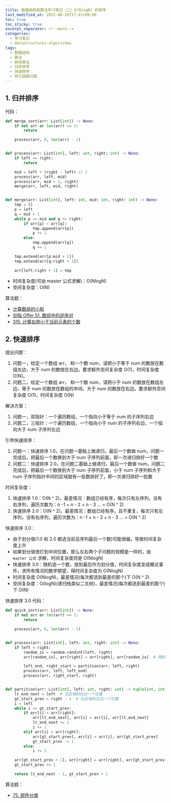 ```yaml
---
title: 数据结构和算法学习笔记（二）O(NlogN) 的排序
last_modified_at: 2022-08-16T17:41+08:00
toc: true
toc_sticky: true
excerpt_separator: <!--more-->
categories:
  - 学习笔记
  - datastructures-algorithms
tags:
  - 数据结构
  - 算法
  - 排序算法
  - 归并排序
  - 快速排序
  - 荷兰国旗问题
---
```


## 1. 归并排序

代码：

```python
def merge_sort(arr: List[int]) -> None:
    if not arr or len(arr) <= 1:
        return

    process(arr, 0, len(arr) - 1)


def process(arr: List[int], left: int, right: int) -> None:
    if left == right:
        return

    mid = left + (right - left) // 2
    process(arr, left, mid)
    process(arr, mid + 1, right)
    merge(arr, left, mid, right)


def merge(arr: List[int], left: int, mid: int, right: int) -> None:
    tmp = []
    p = left
    q = mid + 1
    while p <= mid and q <= right:
        if arr[p] < arr[q]:
            tmp.append(arr[p])
            p += 1
        else:
            tmp.append(arr[q])
            q += 1

    tmp.extend(arr[p:mid + 1])
    tmp.extend(arr[q:right + 1])

    arr[left:right + 1] = tmp
```

- 时间复杂度(可由 master 公式求解)：O(NlogN)
- 空间复杂度：O(N)

算法题：
- [计算数组的小和](https://www.nowcoder.com/practice/6dca0ebd48f94b4296fc11949e3a91b8)
- [剑指 Offer 51. 数组中的逆序对](https://leetcode.cn/problems/shu-zu-zhong-de-ni-xu-dui-lcof/)
- [315. 计算右侧小于当前元素的个数](https://leetcode.cn/problems/count-of-smaller-numbers-after-self/)


## 2. 快速排序

提出问题：

1. 问题一，给定一个数组 arr， 和一个数 num，请把小于等于 num 的数放在数组左边，大于 num 的数放在右边。要求额外空间复杂度 O(1)，时间复杂度 O(N)。
2. 问题二，给定一个数组 arr， 和一个数 num，请把小于 num 的数放在数组左边，等于 num 的数放在数组的中间，大于 num 的数放在右边。要求额外空间复杂度 O(1)，时间复杂度 O(N)

解决方案：

1. 问题一，双指针：一个遍历数组，一个指向小于等于 num 的子序列右边
2. 问题二，三指针：一个遍历数组，一个指向小于 num 的子序列右边，一个指向大于 num 子序列左边

引申快速排序：

1. 问题一：快速排序 1.0，在问题一基础上做递归，最后一个数做 num，问题一完成后，把最后一个数换到大于 num 子序列前面，即一次递归排好一个数
2. 问题二：快速排序 2.0，在问题二基础上做递归，最后一个数做 num，问题二完成后，把最后一个数换到大于 num 子序列前面，小于 num 子序列和大于 num 子序列指针中间的区域就有一批数排好了，即一次递归排好一批数

时间复杂度：

1. 快速排序 1.0：O(N ^ 2)。最差情况：数组已经有序，每次只有左序列，没有右序列，遍历次数为：n -1 + n - 2 + n - 3 ... = O(N ^ 2)
2. 快速排序 2.0：O(N ^ 2)。最差情况：数组已经有序，且不重复，每次只有左序列，没有右序列，遍历次数为：n -1 + n - 2 + n - 3 ... = O(N ^ 2)

快速排序 3.0：

- 由于划分值(1.0 和 2.0 都选当前总序列最后一个数)可能很偏，导致时间复杂度上升
- 如果划分值很打到中间位置，那么左右两个子问题的规模是一样的，由 `master 公式` 求解，时间复杂度将是 O(NlogN)
- 快速排序 3.0：随机选一个数，放到最后作为划分值，时间复杂度变成概论事件，求所有情况的数学期望，得时间复杂度为 O(NlogN)
- 时间复杂度 O(NlogN)，最差情况(每次都选到最差的那个)下 O(N ^ 2)
- 空间复杂度：O(logN)(递归栈类似二叉树)，最差情况(每次都选到最差的那个)下 O(N)

<!--more-->

快速排序 3.0 代码：

```python
def quick_sort(arr: List[int]) -> None:
    if not arr or len(arr) <= 1:
        return

    process(arr, 0, len(arr) - 1)


def process(arr: List[int], left: int, right: int) -> None:
    if left < right:
        random_ix = random.randint(left, right)
        arr[random_ix], arr[right] = arr[right], arr[random_ix]  # 随机选一个数交换最后一个数，作为 partition 的基准

        left_end, right_start = partition(arr, left, right)
        process(arr, left, left_end)
        process(arr, right_start, right)


def partition(arr: List[int], left: int, right: int) -> tuple[int, int]:
    lt_end_next = left  # 左区域的右边一个位置
    gt_start_prev = right - 1  # 右区域的左边一个位置
    i = left
    while i <= gt_start_prev:
        if arr[i] < arr[right]:
            arr[lt_end_next], arr[i] = arr[i], arr[lt_end_next]
            lt_end_next += 1
            i += 1
        elif arr[i] > arr[right]:
            arr[gt_start_prev], arr[i] = arr[i], arr[gt_start_prev]
            gt_start_prev -= 1
        else:
            i += 1

    arr[gt_start_prev + 1], arr[right] = arr[right], arr[gt_start_prev + 1]
    gt_start_prev += 1

    return lt_end_next - 1, gt_start_prev + 1

```

算法题：
- [75. 颜色分类](https://leetcode.cn/problems/sort-colors/)
